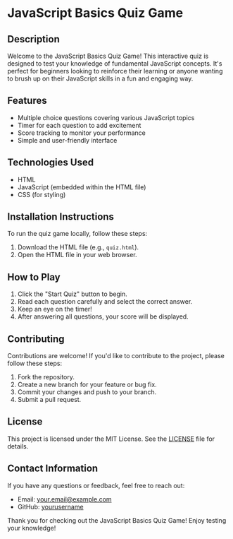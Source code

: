 # JavaScript Basics Quiz Game

## Description
Welcome to the JavaScript Basics Quiz Game! This interactive quiz is designed to test your knowledge of fundamental JavaScript concepts. It's perfect for beginners looking to reinforce their learning or anyone wanting to brush up on their JavaScript skills in a fun and engaging way.

## Features
- Multiple choice questions covering various JavaScript topics
- Timer for each question to add excitement
- Score tracking to monitor your performance
- Simple and user-friendly interface

## Technologies Used
- HTML
- JavaScript (embedded within the HTML file)
- CSS (for styling)

## Installation Instructions
To run the quiz game locally, follow these steps:
1. Download the HTML file (e.g., `quiz.html`).
2. Open the HTML file in your web browser.

## How to Play
1. Click the "Start Quiz" button to begin.
2. Read each question carefully and select the correct answer.
3. Keep an eye on the timer!
4. After answering all questions, your score will be displayed.


## Contributing
Contributions are welcome! If you'd like to contribute to the project, please follow these steps:
1. Fork the repository.
2. Create a new branch for your feature or bug fix.
3. Commit your changes and push to your branch.
4. Submit a pull request.

## License
This project is licensed under the MIT License. See the [LICENSE](LICENSE) file for details.

## Contact Information
If you have any questions or feedback, feel free to reach out:
- Email: your.email@example.com
- GitHub: [yourusername](https://github.com/yourusername)

Thank you for checking out the JavaScript Basics Quiz Game! Enjoy testing your knowledge!
